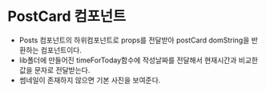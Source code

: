 # PostCard 컴포넌트

- Posts 컴포넌트의 하위컴포넌트로 props를 전달받아 postCard domString을 반환하는 컴포넌트이다.
- lib폴더에 만들어진 timeForToday함수에 작성날짜를 전달해서 현재시간과 비교한 값을 문자로 전달받는다.
- 썸네일이 존재하지 않으면 기본 사진을 보여준다.
